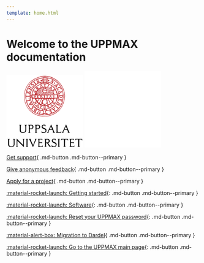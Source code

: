 ```yaml
---
template: home.html
---
```


# Welcome to the UPPMAX documentation



<img id="logo_light_mode" src="assets/UU_logo_color.svg" alt="drawing" width="200" >

<img id="logo_dark_mode" src="assets/UU_logo_vit.svg" alt="drawing" width="200" >



[Get support](support.md){ .md-button .md-button--primary }

[Give anonymous feedback](https://docs.google.com/forms/d/e/1FAIpQLScu1zrUnXw2qq2dA0oJB72-nILVq5mwScq75N_u_7KH2NJznw/viewform?usp=sf_link){ .md-button .md-button--primary }

[Apply for a project](getting_started/project_apply.md){ .md-button .md-button--primary }

[:material-rocket-launch: Getting started](getting_started/get_started.md){: .md-button .md-button--primary }

[:material-rocket-launch: Software](software/overview.md){: .md-button .md-button--primary }

[:material-rocket-launch: Reset your UPPMAX password](getting_started/reset_uppmax_password.md){: .md-button .md-button--primary }

[:material-alert-box: Migration to Dardel](cluster_guides/dardel_migration.md){ .md-button .md-button--primary }

[:material-rocket-launch: Go to the UPPMAX main page](https://www.uu.se/en/centre/uppmax){: .md-button .md-button--primary }


